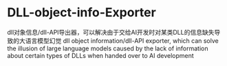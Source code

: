 # DLL-object-info-Exporter
dll对象信息/dll-API导出器，可以解决由于交给AI开发时对某类DLL的信息缺失导致的大语言模型幻觉
dll object information/dll-API exporter, which can solve the illusion of large language models caused by the lack of information about certain types of DLLs when handed over to AI development
